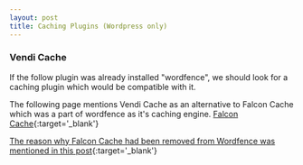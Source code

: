 ```yaml
---
layout: post
title: Caching Plugins (Wordpress only)
---
```


### Vendi Cache
If the follow plugin was already installed "wordfence", we should look for a caching plugin which would be compatible with it.

The following page mentions Vendi Cache as an alternative to Falcon Cache which was a part of wordfence as it's caching engine.
[Falcon Cache](https://docs.wordfence.com/en/Falcon_Cache){:target='_blank'}

[The reason why Falcon Cache had been removed from Wordfence was mentioned in this post](https://www.wordfence.com/blog/2016/10/removing-falcon-cache-wordfence-heres-need-know){:target='_blank'}
